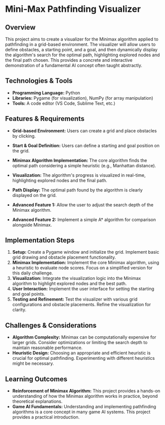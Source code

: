 # Mini-Max Pathfinding Visualizer

## Overview

This project aims to create a visualizer for the Minimax algorithm applied to pathfinding in a grid-based environment.  The visualizer will allow users to define obstacles, a starting point, and a goal, and then dynamically display the algorithm's search for the optimal path, highlighting explored nodes and the final path chosen. This provides a concrete and interactive demonstration of a fundamental AI concept often taught abstractly.

## Technologies & Tools

- **Programming Language:** Python
- **Libraries:** Pygame (for visualization), NumPy (for array manipulation)
- **Tools:**  A code editor (VS Code, Sublime Text, etc.)


## Features & Requirements

- **Grid-based Environment:**  Users can create a grid and place obstacles by clicking.
- **Start & Goal Definition:**  Users can define a starting and goal position on the grid.
- **Minimax Algorithm Implementation:** The core algorithm finds the optimal path considering a simple heuristic (e.g., Manhattan distance).
- **Visualization:** The algorithm's progress is visualized in real-time, highlighting explored nodes and the final path.
- **Path Display:** The optimal path found by the algorithm is clearly displayed on the grid.

- **Advanced Feature 1:** Allow the user to adjust the search depth of the Minimax algorithm.
- **Advanced Feature 2:** Implement a simple A* algorithm for comparison alongside Minimax.


## Implementation Steps

1. **Setup:** Create a Pygame window and initialize the grid. Implement basic grid drawing and obstacle placement functionality.
2. **Minimax Implementation:** Implement the core Minimax algorithm, using a heuristic to evaluate node scores.  Focus on a simplified version for this daily challenge.
3. **Visualization:** Integrate the visualization logic into the Minimax algorithm to highlight explored nodes and the best path.
4. **User Interaction:**  Implement the user interface for setting the starting and goal points.
5. **Testing and Refinement:** Test the visualizer with various grid configurations and obstacle placements.  Refine the visualization for clarity.


## Challenges & Considerations

- **Algorithm Complexity:**  Minimax can be computationally expensive for larger grids.  Consider optimizations or limiting the search depth to maintain reasonable performance.
- **Heuristic Design:** Choosing an appropriate and efficient heuristic is crucial for optimal pathfinding. Experimenting with different heuristics might be necessary.


## Learning Outcomes

- **Reinforcement of Minimax Algorithm:**  This project provides a hands-on understanding of how the Minimax algorithm works in practice, beyond theoretical explanations.
- **Game AI Fundamentals:**  Understanding and implementing pathfinding algorithms is a core concept in many game AI systems.  This project provides a practical introduction.

